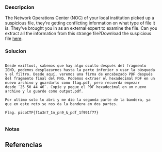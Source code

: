
### Descripcion

The Network Operations Center (NOC) of your local institution picked up a suspicious file, they're getting conflicting information on what type of file it is. They've brought you in as an external expert to examine the file. Can you extract all the information from this strange file?Download the suspicious file [here](https://artifacts.picoctf.net/c_titan/98/flag2of2-final.pdf).

### Solucion

```

Desde exiftool, sabemos que hay algo oculto después del fragmento IEND, podemos desplazarnos hasta la parte inferior o usar la búsqueda y el filtro. Desde aquí, veremos una firma de encabezado PDF después del fragmento final del PNG. Podemos extraer el hexadecimal PDF en un nuevo archivo y guardarlo como flag.pdf, pero recuerda empezar desde `25 50 44 46`. Copie y pegue el PDF hexadecimal en un nuevo archivo y lo guarde como output.pdf.

Por ultimo solo lo abri y me dio la segunda parte de la bandera, ya que en este reto se nos da la bandera en dos partes.

Flag. picoCTF{f1u3n7_1n_pn9_&_pdf_1f991f77}


```

### Notas



## Referencias
